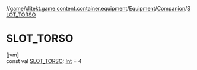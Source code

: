 //[game](../../../../index.md)/[xlitekt.game.content.container.equipment](../../index.md)/[Equipment](../index.md)/[Companion](index.md)/[SLOT_TORSO](-s-l-o-t_-t-o-r-s-o.md)

# SLOT_TORSO

[jvm]\
const val [SLOT_TORSO](-s-l-o-t_-t-o-r-s-o.md): [Int](https://kotlinlang.org/api/latest/jvm/stdlib/kotlin/-int/index.html) = 4
